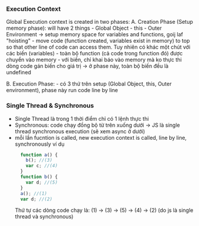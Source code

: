 ### Execution Context
Global Execution context is created in two phases:
  A. Creation Phase (Setup memory phase): will have 2 things
    - Global Object
    - this
    - Outer Environment
    -> setup memory space for variables and functions, goij laf "hoisting" - move code (function created, variables exist in memory) to top so that other line of code can access them. Tuy nhiên có khác một chút với các biến (variables)
      - toàn bộ function (cả code trong function đó) được chuyển vào memory
      - với biến, chỉ khai báo vào memory mà ko thực thi dòng code gán biến cho giá trị
    -> ở phase này, toàn bộ biến đều là undefined

  B. Execution Phase:
    - có 3 thứ trên setup (Global Object, this, Outer environment), phase này run code line by line

### Single Thread & Synchronous
  - Single Thread là trong 1 thời điểm chỉ có 1 lệnh thực thi
  - Synchronous: code chạy đồng bộ từ trên xuống dưới
  -> JS là single thread synchronous execution (sẽ xem async ở dưới)
  - mỗi lần fucntion is called, new execution context is called, line by line, synchronously
  ví dụ
    ```javascript
      function a() {
        b(); //(3)
        var c; //(4)
      }
      function b() {
        var d; //(5)
      }
      a(); //(1)
      var d; //(2)
    ```
    Thứ tự các dòng code chạy là: (1) -> (3) -> (5) -> (4) -> (2) (do js là single thread và synchronous)

### 
